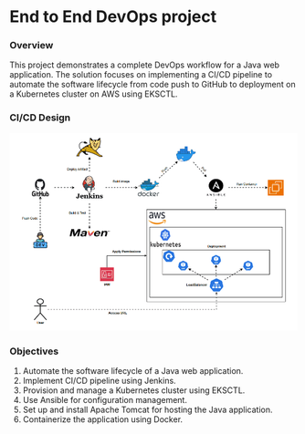 # End to End DevOps project
### Overview
This project demonstrates a complete DevOps workflow for a Java web application. The solution focuses on implementing a CI/CD pipeline to automate the software lifecycle from code push to GitHub to deployment on a Kubernetes cluster on AWS using EKSCTL.

### CI/CD Design
![CI/CD Design](./assets/CI-CD.gif)

### Objectives
1. Automate the software lifecycle of a Java web application.
2. Implement CI/CD pipeline using Jenkins.
3. Provision and manage a Kubernetes cluster using EKSCTL.
4. Use Ansible for configuration management.
5. Set up and install Apache Tomcat for hosting the Java application.
6. Containerize the application using Docker.